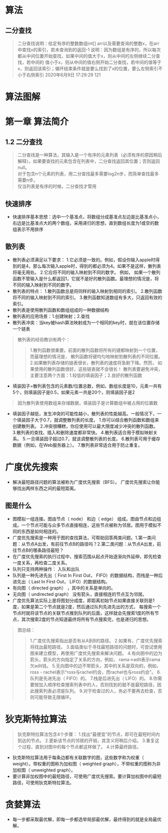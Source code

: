 # 算法
## 二分查找
>二分查找说明：给定有序的整数数组int[] arr以及需要查询的整数x，在arr中查找x的索引，若未查询到的返回-1
>说明：因为数组是有序的，所以每次都从中间位置开始查找，如果中间的值大于x，则从中间的左侧继续二分查找，若中间的
>值小于x，则从中间的值右侧开始二分查找，若中间的值等于x，则返回该索引；循环结束条件就是要么找到了x的位置，要么左侧索引不小于右侧索引
2020年6月9日 17:29:29 121







# 算法图解
# 第一章 算法简介
## 1.2 二分查找
> 二分查找是一种算法，其输入是一个有序的元素列表（必须有序的原因稍后解释）。如果要查找的元素包含在列表中，二分查找返回其位置；否则返回null。  
>对于包含n个元素的列表，用二分查找最多需要log2n步，而简单查找最多需要n步。  
>仅当列表是有序的时候，二分查找才管用  

## 快速排序
- 快速排序基本思想：选中一个基准点，将数组分成基准点左边是比基准点小，右边是比基准点大的两个数组，采用递归的思想，直到数组长度为1或空的数组表示不用排序

## 散列表
- 散列表必须满足以下要求：
1.它必须是一致的。例如，假设你输入apple时得到的是4，那么每次输入apple时，得到的都必须为4。如果不是这样，散列表将毫无用处。
2.它应将不同的输入映射到不同的数字。 例如， 如果一个散列函数不管输入是什么都返回1，它就不是好的散列函数。最理想的情况是，将不同的输入映射到不同的数字。
- 散列表的特点：
1.散列函数总是将同样的输入映射到相同的索引。
2.散列函数将不同的输入映射到不同的索引。 
3.散列函数知道数组有多大，只返回有效的索引。
- 散列表是使用散列函数和数组组成的一种数据结构
- 散列表的应用场景：1.创建映射；2.查找
- 散列表冲突：当key被hash算法映射成为一个相同的key时，就在该位置存储一个链表
>散列表的经验教训有两个：
>>1.散列函数很重要。前面的散列函数将所有的键都映射到一个位置，而最理想的情况是， 散列函数将键均匀地映射到散列表的不同位置。
>>2.如果散列表存储的链表很长，散列表的速度将急剧下降。然而， 如果使用的散列函数很好，这些链表就不会很长！
>散列表要避免冲突，主要注意两个方面：1.较低的填装因子；2.良好的散列函数
- 填装因子=散列表包含的元素数/位置总数，例如，数组长度是10，元素一共有5个，则填装因子是0.5，如果元素一共是20个，则填装因子是2
>因为散列表使用数组来存储数据，填装因子是计算数组中被占用的位置数
- 填装因子越低，发生冲突的可能性越小，散列表的性能越高。一般情况下，一个填装因子大于0.7，就调整散列表的长度。
1.你可以结合散列函数和数组来创建散列表。
2.冲突很糟糕，你应使用可以最大限度减少冲突的散列函数。
3.散列表的查找、插入和删除速度都非常快。
4.散列表适合用于模拟映射关系。
5.一旦填装因子超过0.7，就该调整散列表的长度。
6.散列表可用于缓存数据（例如，在Web服务器上）。
7.散列表非常适合用于防止重复。

# 广度优先搜索
- 解决最短路径问题的算法被称为广度优先搜索（BFS）。 广度优先搜索让你能够找出两样东西之间的最短距离。
## 图是什么
- 图模拟一组连接。图由节点（ node） 和边（ edge） 组成。图由节点和边组成。一个节点可能与众多节点直接相连，这些节点被称为邻居。图用于模拟不同的东西是如何相连的。
- 广度优先搜索是一种用于图的查找算法，可帮助回答两类问题。1.第一类问题：从节点A出发，有前往节点B的路径吗？2.第二类问题：从节点A出发，前往节点B的哪条路径最短？
- 在广度优先搜索的执行过程中，搜索范围从起点开始逐渐向外延伸，即先检查一度关系，再检查二度关系。
- 队列只支持两种操作： 入队和出队
- 队列是一种先进先出（ First In First Out， FIFO）的数据结构，而栈是一种后进先出（ Last In First Out， LIFO）的数据结构。
- 有向图（ directed graph） ，其中的关系是单向的。
- 无向图（ undirected graph） 没有箭头，直接相连的节点互为邻居。
- 广度优先算法实际上是将图划分成度，即距离初始节点如果直接关联则是1度，如果是第二个节点就是2度，然后通过队列先进先出的方式，
每搜索一个节点时就将该节点的关联节点推到队列的后面，这样就会先搜索1度的所有节点，其次搜索2度的节点知道最终将所有节点搜索完，也是递归的思想。
>图总结：
>>1.广度优先搜索指出是否有从A到B的路径。
>>2.如果有，广度优先搜索将找出最短路径。
>>3.面临类似于寻找最短路径的问题时，可尝试使用图来建立模型，再使用广度优先搜索来解决问题。
>>4.有向图中的边为箭头，箭头的方向指定了关系的方向，例如， rama→adit表示rama欠adit钱。
>>5.无向图中的边不带箭头，其中的关系是双向的，例如， ross - rachel表示“ross与rachel约会，而rachel也与ross约会”。
>>6.队列是先进先出（ FIFO）的。
>>7.栈是后进先出（ LIFO）的。
>>8.你需要按加入顺序检查搜索列表中的人，否则找到的就不是最短路径，因此搜索列表必须是队列。
>>9.对于检查过的人，务必不要再去检查，否则可能导致无限循环。

# 狄克斯特拉算法
>狄克斯特拉算法包含4个步骤：
>1.找出“最便宜”的节点，即可在最短时间内到达的节点。
>2.更新该节点的邻居的开销，其含义将稍后介绍。
>3.重复这个过程，直到对图中的每个节点都这样做了。
>4.计算最终路径。
- 狄克斯特拉算法用于每条边都有关联数字的图，这些数字称为权重（ weight）。带权重的图称为加权图（ weighted graph），不带权重的图称为非加权图（ unweighted graph）。
- 要计算非加权图中的最短路径，可使用广度优先搜索。要计算加权图中的最短路径，可使用狄克斯特拉算法。

# 贪婪算法
- 每一步都采取最优解，即每一步都选举局部最优解，最终得到的就是全局最优解。


